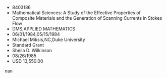 
* 8403186
* Mathematical Sciences: A Study of the Effective Properties of Composite Materials and the Generation of Scanning Currents in Stokes Flow
* DMS,APPLIED MATHEMATICS
* 06/01/1984,05/15/1984
* Michael Miksis,NC,Duke University
* Standard Grant
* Sheila D. Wilkinson
* 08/26/1985
* USD 13,550.00

nan

